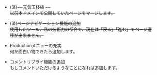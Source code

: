 - (済)~~元気玉移植 ~~  
  ~~以前本ドメインで公開していたページをマージします。~~  

- (済)~~ページナビゲーション機能の追加~~  
  ~~使用したツール、私の技術力の都合で、現在は「戻る」「進む」でページ遷移が出来ません。~~  

- Productionメニューの充実  
  何か面白い物できたら追加します。 

- コメントリプライ機能の追加  
  もしコメントいただけるようなことになれば追加します。
